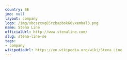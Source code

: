 ```yaml
---
country: SE
imo: null
layout: company
logo: /img/xbcszxvq85rzbapbok60vxembal3.png
name: Stena Line
officialUrl: http://www.stenaline.com/
slug: stena-line-se
tags:
- company
wikipediaUrl: https://en.wikipedia.org/wiki/Stena_Line
---
```

